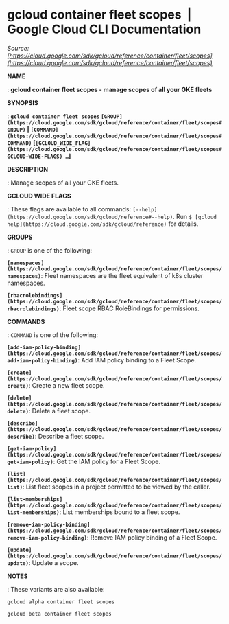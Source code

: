 # gcloud container fleet scopes  |  Google Cloud CLI Documentation

*Source: [https://cloud.google.com/sdk/gcloud/reference/container/fleet/scopes](https://cloud.google.com/sdk/gcloud/reference/container/fleet/scopes)*

**NAME**

: **gcloud container fleet scopes - manage scopes of all your GKE fleets**

**SYNOPSIS**

: **`gcloud container fleet scopes` `[GROUP](https://cloud.google.com/sdk/gcloud/reference/container/fleet/scopes#GROUP)` | `[COMMAND](https://cloud.google.com/sdk/gcloud/reference/container/fleet/scopes#COMMAND)` [`[GCLOUD_WIDE_FLAG](https://cloud.google.com/sdk/gcloud/reference/container/fleet/scopes#GCLOUD-WIDE-FLAGS) …`]**

**DESCRIPTION**

: Manage scopes of all your GKE fleets.

**GCLOUD WIDE FLAGS**

: These flags are available to all commands: `[--help](https://cloud.google.com/sdk/gcloud/reference#--help)`.
Run `$ [gcloud help](https://cloud.google.com/sdk/gcloud/reference)` for details.

**GROUPS**

: ``GROUP`` is one of the following:

**`[namespaces](https://cloud.google.com/sdk/gcloud/reference/container/fleet/scopes/namespaces)`**:
Fleet namespaces are the fleet equivalent of k8s cluster namespaces.

**`[rbacrolebindings](https://cloud.google.com/sdk/gcloud/reference/container/fleet/scopes/rbacrolebindings)`**:
Fleet scope RBAC RoleBindings for permissions.

**COMMANDS**

: ``COMMAND`` is one of the following:

**`[add-iam-policy-binding](https://cloud.google.com/sdk/gcloud/reference/container/fleet/scopes/add-iam-policy-binding)`**:
Add IAM policy binding to a Fleet Scope.

**`[create](https://cloud.google.com/sdk/gcloud/reference/container/fleet/scopes/create)`**:
Create a new fleet scope.

**`[delete](https://cloud.google.com/sdk/gcloud/reference/container/fleet/scopes/delete)`**:
Delete a fleet scope.

**`[describe](https://cloud.google.com/sdk/gcloud/reference/container/fleet/scopes/describe)`**:
Describe a fleet scope.

**`[get-iam-policy](https://cloud.google.com/sdk/gcloud/reference/container/fleet/scopes/get-iam-policy)`**:
Get the IAM policy for a Fleet Scope.

**`[list](https://cloud.google.com/sdk/gcloud/reference/container/fleet/scopes/list)`**:
List fleet scopes in a project permitted to be viewed by the caller.

**`[list-memberships](https://cloud.google.com/sdk/gcloud/reference/container/fleet/scopes/list-memberships)`**:
List memberships bound to a fleet scope.

**`[remove-iam-policy-binding](https://cloud.google.com/sdk/gcloud/reference/container/fleet/scopes/remove-iam-policy-binding)`**:
Remove IAM policy binding of a Fleet Scope.

**`[update](https://cloud.google.com/sdk/gcloud/reference/container/fleet/scopes/update)`**:
Update a scope.

**NOTES**

: These variants are also available:

```
gcloud alpha container fleet scopes
```

```
gcloud beta container fleet scopes
```